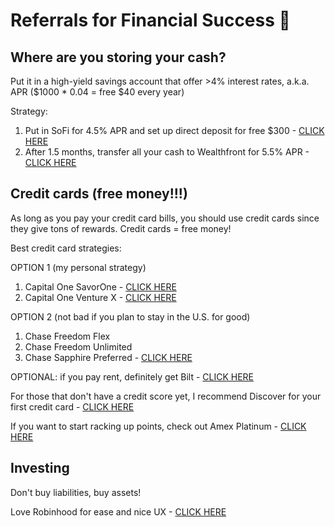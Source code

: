# Referrals for Financial Success 🤑

## Where are you storing your cash?
Put it in a high-yield savings account that offer >4% interest rates, a.k.a. APR ($1000 * 0.04 = free $40 every year)

Strategy:
1. Put in SoFi for 4.5% APR and set up direct deposit for free $300 - [CLICK HERE](https://www.sofi.com/invite/money?gcp=2c19b7b4-0df5-40c2-8185-9588156aa644&isAliasGcp=false)
2. After 1.5 months, transfer all your cash to Wealthfront for 5.5% APR - [CLICK HERE](https://www.wealthfront.com/c/affiliates/invited/AFFA-ZOP2-S2V7-9N1G)


## Credit cards (free money!!!)
As long as you pay your credit card bills, you should use credit cards since they give tons of rewards. Credit cards = free money!

Best credit card strategies:

OPTION 1 (my personal strategy)
1. Capital One SavorOne - [CLICK HERE](https://i.capitalone.com/GpXh9hyu7)
2. Capital One Venture X - [CLICK HERE](https://i.capitalone.com/J8A1k9Uf4)

OPTION 2 (not bad if you plan to stay in the U.S. for good)
1. Chase Freedom Flex
2. Chase Freedom Unlimited
3. Chase Sapphire Preferred - [CLICK HERE](https://www.referyourchasecard.com/19o/F3Y80IZ4CU)

OPTIONAL: if you pay rent, definitely get Bilt - [CLICK HERE](https://bilt.page/r/UBGH-EGHB)

For those that don't have a credit score yet, I recommend Discover for your first credit card - [CLICK HERE](https://refer.discover.com/s/dthariyanto?advocate.partner_share_id=8528181666)

If you want to start racking up points, check out Amex Platinum - [CLICK HERE](https://americanexpress.com/en-us/referral/platinum-card?ref=DANIEHZuSD&XL=MIMNS)

## Investing
Don't buy liabilities, buy assets!

Love Robinhood for ease and nice UX - [CLICK HERE](https://join.robinhood.com/danielh-86c713)
